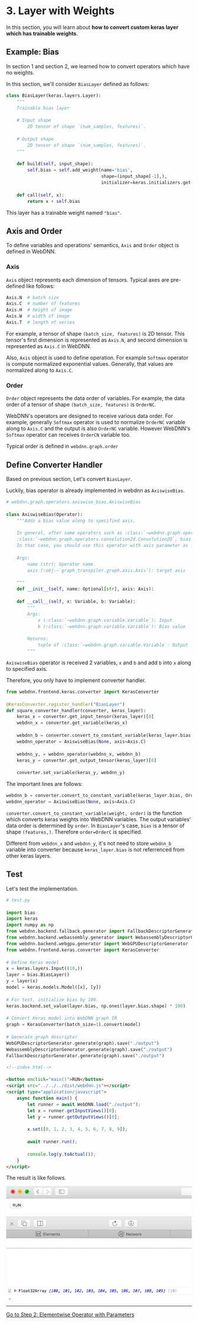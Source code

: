 # 3. Layer with Weights

In this section, you will learn about **how to convert custom keras layer which has trainable weights**.
 

## Example: Bias

In section 1 and section 2, we learned how to convert operators which have no weights. 

In this section, we'll consider `BiasLayer` defined as follows:

```python
class BiasLayer(keras.layers.Layer):
    """
    Trainable bias layer

    # Input shape
        2D tensor of shape `(num_samples, features)`.

    # Output shape
        2D tensor of shape `(num_samples, features)`.
    """

    def build(self, input_shape):
        self.bias = self.add_weight(name='bias',
                                    shape=(input_shape[-1],),
                                    initializer=keras.initializers.get("uniform"))

    def call(self, x):
        return x + self.bias
```

This layer has a trainable weight named `"bias"`.


## Axis and Order

To define variables and operations' semantics, `Axis` and `Order` object is defined in WebDNN.

### Axis

`Axis` object represents each dimension of tensors. Typical axes are pre-defined like follows:

```python
Axis.N  # batch size
Axis.C  # number of features
Axis.H	# height of image
Axis.W	# width of image
Axis.T	# length of series
```

For example, a tensor of shape `(batch_size, features)` is 2D tensor. This tensor's first dimension is represented as `Axis.N`, and second dimension is represented as `Axis.C` in WebDNN.

Also, `Axis` object is used to define operation. For example `Softmax` operator is compute normalized exponential values. Generally, that values are normalized along to `Axis.C`.

### Order

`Order` object represents the data order of variables. For example, the data order of a tensor of shape `(batch_size, features)` is `OrderNC`.

WebDNN's operators are designed to receive various data order. For example, generally `Softmax` operator is used to normalize `OrderNC` variable along to `Axis.C` and the output is also `OrderNC` variable. However WebDNN's `Softmax` operator can receives `OrderCN` variable too.

Typical order is defined in `webdnn.graph.order`

## Define Converter Handler

Based on previous section, Let's convert `BiasLayer`.

Luckily, bias operator is already implemented in webdnn as `AxiswiseBias`. 

```python
# webdnn.graph.operators.axiswise_bias.AxiswiseBias

class AxiswiseBias(Operator):
    """Adds a bias value along to specified axis.
    
    In general, after some operators such as :class:`~webdnn.graph.operators.linear.Linear` and 
    :class:`~webdnn.graph.operators.convolution2d.Convolution2D`, bias value are added.
    In that case, you should use this operator with axis parameter as :obj:`~webdnn.graph.axis.Axis.C`.

    Args:
        name (str): Operator name.
        axis (:obj:~`graph_transpiler.graph.axis.Axis`): target axis

    """
    def __init__(self, name: Optional[str], axis: Axis):
	    
    def __call__(self, x: Variable, b: Variable):
        """
        Args:
            x (:class:`~webdnn.graph.variable.Variable`): Input
            b (:class:`~webdnn.graph.variable.Variable`): Bias value

        Returns:
            tuple of :class:`~webdnn.graph.variable.Variable`: Output
        """
```

`AxiswiseBias` operator is received 2 variables, `x` and `b` and add `b` into `x` along to specified axis. 
	    

Therefore, you only have to implement converter handler.

```python
from webdnn.frontend.keras.converter import KerasConverter
    
@KerasConverter.register_handler("BiasLayer")
def square_converter_handler(converter, keras_layer):
    keras_x = converter.get_input_tensor(keras_layer)[0]
    webdnn_x = converter.get_variable(keras_x)
    
    webdnn_b = converter.convert_to_constant_variable(keras_layer.bias, OrderC)
    webdnn_operator = AxiswiseBias(None, axis=Axis.C)

    webdnn_y, = webdnn_operator(webdnn_x, webdnn_b)
    keras_y = converter.get_output_tensor(keras_layer)[0]

    converter.set_variable(keras_y, webdnn_y)
```

The important lines are follows:

```python
webdnn_b = converter.convert_to_constant_variable(keras_layer.bias, OrderC)
webdnn_operator = AxiswiseBias(None, axis=Axis.C)
```

`converter.convert_to_constant_variable(weight, order)` is the function which converts keras weights into WebDNN variables. The output variables' data order is determined by `order`. In `BiasLayer`'s case, `bias` is a tensor of shape `(features,)`. Therefore `order=OrderC` is specified.

Different from `webdnn_x` and `webdnn_y`, it's not need to store `webdnn_b` variable into converter because `keras_layer.bias` is not referrenced from other keras layers.


## Test

Let's test the implementation.

```python
# test.py

import bias
import keras
import numpy as np
from webdnn.backend.fallback.generator import FallbackDescriptorGenerator
from webdnn.backend.webassembly.generator import WebassemblyDescriptorGenerator
from webdnn.backend.webgpu.generator import WebGPUDescriptorGenerator
from webdnn.frontend.keras.converter import KerasConverter

# Define Keras model
x = keras.layers.Input((10,))
layer = bias.BiasLayer()
y = layer(x)
model = keras.models.Model([x], [y])

# For test, initialize bias by 100.
keras.backend.set_value(layer.bias, np.ones(layer.bias.shape) * 100)

# Convert Keras model into WebDNN graph IR
graph = KerasConverter(batch_size=1).convert(model)

# Generate graph descriptor
WebGPUDescriptorGenerator.generate(graph).save("./output")
WebassemblyDescriptorGenerator.generate(graph).save("./output")
FallbackDescriptorGenerator.generate(graph).save("./output")
```

```html
<!--index.html-->

<button onclick="main()">RUN</button>
<script src="../../../dist/webdnn.js"></script>
<script type="application/javascript">
    async function main() {
        let runner = await WebDNN.load("./output");
        let x = runner.getInputViews()[0];
        let y = runner.getOutputViews()[0];
    
        x.set([0, 1, 2, 3, 4, 5, 6, 7, 8, 9]);
    
        await runner.run();
    
        console.log(y.toActual());
    }
</script>
```

The result is like follows.

<img src="../figures/section3_result.png" >

---

[Go to Step 2: Elementwise Operator with Parameters]("../step2/README.md")